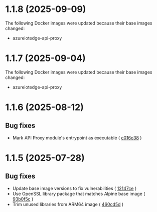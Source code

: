 # 1.1.8 (2025-09-09)

The following Docker images were updated because their base images changed:
* azureiotedge-api-proxy

# 1.1.7 (2025-09-04)

The following Docker images were updated because their base images changed:
* azureiotedge-api-proxy

# 1.1.6 (2025-08-12)

## Bug fixes
* Mark API Proxy module's entrypoint as executable ( [c016c38](https://github.com/Azure/iotedge/commit/c016c3834c41577dec816ae1176d3abdbf00b3b4) )

# 1.1.5 (2025-07-28)

## Bug fixes
* Update base image versions to fix vulnerabilities ( [12147ce](https://github.com/Azure/iotedge/commit/12147ce7b7a26f90e39561e58542df229fd0616a) )
* Use OpenSSL library package that matches Alpine base image  ( [93b0f5c](https://github.com/Azure/iotedge/commit/93b0f5c924d507dbd17524bdc9ad0b16166066f4) )
* Trim unused libraries from ARM64 image ( [460cd5d](https://github.com/Azure/iotedge/commit/460cd5d17361114643a73a5aafe86262de34b554) )
